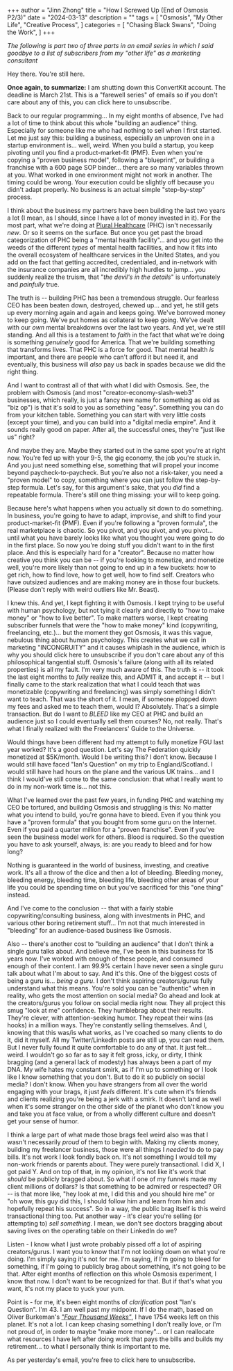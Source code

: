 +++
author = "Jinn Zhong"
title = "How I Screwed Up (End of Osmosis P2/3)"
date = "2024-03-13"
description = ""
tags = [
    "Osmosis",
    "My Other Life",
    "Creative Process",
]
categories = [
    "Chasing Black Swans",
    "Doing the Work",
]
+++

_The following is part two of three parts in an email series in which I said goodbye to a list of subscribers from my "other life" as a marketing consultant_

Hey there. You're still here.

**Once again, to summarize:** I am shutting down this ConvertKit account. The deadline is March 21st. This is a "farewell series" of emails so if you don't care about any of this, you can click here to unsubscribe.

Back to our regular programming... In my eight months of absence, I've had a lot of time to think about this whole "building an audience" thing. Especially for someone like me who had nothing to sell when I first started. Let me just say this: building a business, especially an unproven one in a startup environment is... well, weird. When you build a startup, you keep pivoting until you find a product-market-fit (PMF). Even when you're copying a "proven business model", following a "blueprint", or building a franchise with a 600 page SOP binder... there are so many variables thrown at you. What worked in one environment might not work in another. The timing could be wrong. Your execution could be slightly off because you didn't adapt properly. No business is an actual simple "step-by-step" process.

I think about the business my partners have been building the last two years a lot (I mean, as I should, since I have a lot of money invested in it). For the most part, what we're doing at [Plural Healthcare](http://pluralhealthcare.com) (PHC) isn't necessarily _new_. Or so it seems on the surface. But once you get past the broad categorization of PHC being a "mental health facility"... and you get into the weeds of the different _types_ of mental health facilities, and how it fits into the overall ecosystem of healthcare services in the United States, and you add on the fact that getting accredited, credentialed, and in-network with the insurance companies are all incredibly high hurdles to jump... you suddenly realize the truism, that "_the devil's in the details_" is unfortunately and _painfully_ true.

The truth is -- building PHC has been a tremendous struggle. Our fearless CEO has been beaten down, destroyed, chewed up... and yet, he still gets up every morning again and again and keeps going. We've borrowed money to keep going. We've put homes as collateral to keep going. We've dealt with our _own_ mental breakdowns over the last two years. And yet, we're still standing. And all this is a testament to _faith_ in the fact that what we're doing is something _genuinely_ good for America. That we're building something that transforms lives. That PHC is a force for good. That mental health _is_ important, and there are people who can't afford it but need it, and eventually, this business will _also_ pay us back in spades because we did the right thing.

And I want to contrast all of that with what I did with Osmosis. See, the problem with Osmosis (and most "creator-economy-slash-web3" businesses, which really, is just a fancy new name for something as old as "biz op") is that it's sold to you as something "easy". Something you can do from your kitchen table. Something you can start with very little costs (except your time), and you can build into a "digital media empire". And it sounds really good on paper. After all, the successful ones, they're "just like us" right?

And maybe they are. Maybe they started out in the same spot you're at right now. You're fed up with your 9-5, the gig economy, the job you're stuck in. And you just need something else, something that will propel your income beyond paycheck-to-paycheck. But you're also not a risk-taker, you need a "proven model" to copy, something where you can just follow the step-by-step formula. Let's say, for this argument's sake, that you _did_ find a repeatable formula. There's still one thing missing: your will to keep going.

Because here's what happens when you actually sit down to do something. In business, you're going to have to adapt, improvise, and shift to find your product-market-fit (PMF). Even if you're following a "proven formula", the real marketplace is chaotic. So you pivot, and you pivot, and you pivot... until what you have barely looks like what you thought you were going to do in the first place. So now you're doing stuff you didn't want to in the first place. And this is especially hard for a "creator". Because no matter how creative you think you can be -- if you're looking to monetize, and monetize well, you're more likely than not going to end up in a few buckets: how to get rich, how to find love, how to get well, how to find self. Creators who have outsized audiences and are making money are in those four buckets. (Please don't reply with weird outliers like Mr. Beast).

I knew this. And yet, I kept fighting it with Osmosis. I kept trying to be useful with human psychology, but not tying it clearly and directly to "how to make money" or "how to live better". To make matters worse, I kept creating subscriber funnels that were the "how to make money" kind (copywriting, freelancing, etc.)... but the moment they got Osmosis, it was this vague, nebulous thing about human psychology. This creates what we call in marketing "INCONGRUITY" and it causes whiplash in the audience, which is why you should click here to unsubscribe if you don't care about any of this philosophical tangential stuff. Osmosis's failure (along with all its related properties) is all my fault. I'm very much aware of this. The truth is -- it took the last eight months to _fully_ realize this, and ADMIT it, and accept it -- but I finally came to the stark realization that what I could teach that was monetizable (copywriting and freelancing) was simply something I didn't want to teach. That was the short of it. I mean, if someone plopped down my fees and asked me to teach them, would I? Absolutely. That's a simple transaction. But do I want to _BLEED_ like my CEO at PHC and build an audience just so I could eventually sell them courses? No, not really. That's what I finally realized with the Freelancers' Guide to the Universe.

Would things have been different had my attempt to fully monetize FGU last year worked? It's a good question. Let's say The Federation quickly monetized at $5K/month. Would I be writing this? I don't know. Because I would still have faced "Ian's Question" on my trip to England/Scotland. I would still have had hours on the plane and the various UK trains... and I think I would've still come to the same conclusion: that what I really want to do in my non-work time is... not this.

What I've learned over the past few years, in funding PHC and watching my CEO be tortured, and building Osmosis and struggling is this: No matter what you intend to build, you're gonna have to bleed. Even if you think you have a "proven formula" that you bought from some guru on the Internet. Even if you paid a quarter million for a "proven franchise". Even if you've seen the business model work for others. Blood is required. So the question you have to ask yourself, always, is: are you ready to bleed and for how long?

Nothing is guaranteed in the world of business, investing, and creative work. It's all a throw of the dice and then a lot of bleeding. Bleeding money, bleeding energy, bleeding time, bleeding life, bleeding other areas of your life you could be spending time on but you've sacrificed for this "one thing" instead.

And I've come to the conclusion -- that with a fairly stable copywriting/consulting business, along with investments in PHC, and various other boring retirement stuff... I'm not that much interested in "bleeding" for an audience-based business like Osmosis.

Also -- there's another cost to "building an audience" that I don't think a single guru talks about. And believe me, I've been in this business for 15 years now. I've worked with enough of these people, and consumed enough of their content. I am 99.9% certain I have never seen a single guru talk about what I'm about to say. And it's this. One of the biggest costs of being a guru is... _being a guru_. I don't think aspiring creators/gurus fully understand what this means. You're sold you can be "authentic" when in reality, who gets the most attention on social media? Go ahead and look at the creators/gurus you follow on social media right now. They all project this smug "look at me" confidence. They humblebrag about their results. They're clever, with attention-seeking humor. They repeat their wins (as hooks) in a million ways. They're constantly selling themselves. And I, knowing that this was/is what works, as I've coached so many clients to do it, did it myself. All my Twitter/LinkedIn posts are still up, you can read them. But I never fully found it quite comfortable to do any of that. It just felt... weird. I wouldn't go so far as to say it felt gross, icky, or dirty, I think bragging (and a general lack of modesty) has always been a part of my DNA. My wife hates my constant smirk, as if I'm up to something or I look like I know something that you don't. But to do it so publicly on social media? I don't know. When you have strangers from all over the world engaging with your brags, it just _feels_ different. It's cute when it's friends and clients realizing you're being a jerk with a smirk. It doesn't land as well when it's some stranger on the other side of the planet who don't know you and take you at face value, or from a wholly different culture and doesn't get your sense of humor.

I think a large part of what made those brags feel weird also was that I wasn't necessarily _proud_ of them to begin with. Making my clients money, building my freelancer business, those were all things I _needed_ to do to pay bills. It's not work I look fondly back on. It's not something I would tell my non-work friends or parents about. They were purely transactional. I did X, I got paid Y. And on top of that, in my opinion, it's not like it's work that _should_ be publicly bragged about. So what if one of my funnels made my client millions of dollars? Is that something to be admired or respected? OR -- is that more like, "hey look at me, I did this and you should hire me" or "oh wow, this guy did this, I should follow him and learn from him and hopefully repeat his success". So in a way, the public brag itself is this weird transactional thing too. Put another way - it's clear you're selling (or attempting to) _sell something_. I mean, we don't see doctors bragging about saving lives on the operating table on their LinkedIn do we?

Listen - I know what I just wrote probably pissed off a lot of aspiring creators/gurus. I want you to know that I'm not looking down on what you're doing. I'm simply saying it's not for me. I'm saying, if I'm going to bleed for something, if I'm going to publicly brag about something, it's not going to be that. After eight months of reflection on this whole Osmosis experiment, I know that now. I don't want to be recognized for that. But if that's what you want, it's not my place to yuck your yum.

Point is - for me, it's been eight months of _clarification_ post "Ian's Question". I'm 43. I am well past my midpoint. If I do the math, based on Oliver Burkeman's [_"Four Thousand Weeks"_](https://journal.jinnzhong.com/notes-four-thousand-weeks-2021/), I have 1754 weeks left on this planet. It's not a lot. I can keep chasing something I don't really love, or I'm not proud of, in order to maybe "make more money"... or I can reallocate what resources I have left after doing work that pays the bills and builds my retirement... to what I personally think is important to me.

As per yesterday's email, you're free to click here to unsubscribe.

